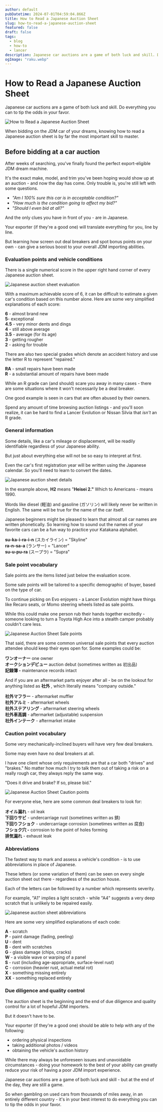 ```yaml
---
author: default
pubDatetime: 2024-07-01T04:59:04.866Z
title: How to Read a Japanese Auction Sheet
slug: how-to-read-a-japanese-auction-sheet
featured: false
draft: false
tags:
  - blog
  - how-to
  - lancer
description: Japanese car auctions are a game of both luck and skill. Do everything you can to tip the odds in your favor.
ogImage: "raku.webp"
---
```

How to Read a Japanese Auction Sheet
====================================

Japanese car auctions are a game of both luck and skill. Do everything you can to tip the odds in your favor.

![How to Read a Japanese Auction Sheet](./raku.webp)

When bidding on the JDM car of your dreams, knowing how to read a Japanese auction sheet is by far the most important skill to master.

Before bidding at a car auction
-------------------------------

After weeks of searching, you've finally found the perfect export-eligible JDM dream machine.

It's the exact make, model, and trim you've been hoping would show up at an auction - and now the day has come. Only trouble is, you're still left with some questions.

*   _"Am I 100% sure this car is in acceptable condition?"_
*   _"How much is the condition going to affect my bid?"_
*   _"Should I even bid at all?"_

And the only clues you have in front of you - are in Japanese.

Your exporter (if they're a good one) will translate everything for you, line by line.

But learning how screen out deal breakers and spot bonus points on your own - can give a serious boost to your overall JDM importing abilities.

### Evaluation points and vehicle conditions

There is a single numerical score in the upper right hand corner of every Japanese auction sheet.

![Japanese auction sheet evaluation](https://res.cloudinary.com/indridcold/image/upload/v1725675272/JDM/rhoploxtfczewc0ykj5y.webp)

With a maximum achievable score of 6, it can be difficult to estimate a given car's condition based on this number alone. Here are some very simplified explanations of each score:

**6** - almost brand new  
**5**\- exceptional  
**4.5** - very minor dents and dings  
**4** - still above average  
**3.5** - average (for its age)  
**3** - getting rougher  
**2** - asking for trouble

There are also two special grades which denote an accident history and use the letter R to represent "repaired."

**RA** - small repairs have been made  
**R** \- a substantial amount of repairs have been made

While an R grade can (and should) scare you away in many cases - there are some situations where it won't necessarily be a deal breaker.

One good example is seen in cars that are often abused by their owners.

Spend any amount of time browsing auction listings - and you'll soon realize, it can be hard to find a Lancer Evolution or Nissan Silvia that _isn't_ an R grade.

### General information

Some details, like a car's mileage or displacement, will be readily identifiable regardless of your Japanese ability.

But just about everything else will not be so easy to interpret at first.

Even the car's first registration year will be written using the Japanese calendar. So you'll need to learn to convert the dates.

![Japanese auction sheet details](https://res.cloudinary.com/indridcold/image/upload/v1725675273/JDM/taaiwvdxvalkw4jjmh5c.webp)

In the example above, **H2** means "**Heisei 2."** Which to Americans - means 1990.

Words like diesel (軽油) and gasoline (ガソリン) will likely never be written in English. The same will be true for the name of the car itself.

Japanese beginners might be pleased to learn that almost all car names are written phonetically. So learning how to sound out the names of your favorite cars can be a fun way to practice your Katakana alphabet.

**su-ka-i-ra-i-n** (スカイライン) = "Skyline"  
**ra-n-sa-a** (ランサー) = "Lancer"  
**su-u-pu-ra** (スープラ) = "Supra"

### Sale point vocabulary

Sale points are the items listed just below the evaluation score.

Some sale points will be tailored to a specific demographic of buyer, based on the type of car.

To continue picking on Evo enjoyers - a Lancer Evolution might have things like Recaro seats, or Momo steering wheels listed as sale points.

While this could make one person rub their hands together excitedly - someone looking to turn a Toyota High Ace into a stealth camper probably couldn't care less.

![Japanese Auction Sheet Sale points](https://res.cloudinary.com/indridcold/image/upload/v1725675273/JDM/qu9vwc4sll0jhxyyxpzb.webp)

That said, there are some common universal sale points that every auction attendee should keep their eyes open for. Some examples could be:

**ワンオーナー** one owner  
**オークションデビュー** auction debut (sometimes written as 初出品)  
**記録簿 -** maintenance records intact

And if you are an aftermarket parts enjoyer after all - be on the lookout for anything listed as **社外** , which literally means "company outside."

**社外マフラー** \- aftermarket muffler  
**社外アルミ** \- aftermarket wheels  
**社外ステアリング** \- aftermarket steering wheels  
**社外車高調** - aftermarket (adjustable) suspension  
**社外インテーク** \- aftermarket intake

### Caution point vocabulary

Some very mechanically-inclined buyers will have very few deal breakers.

Some may even have no deal breakers at all.

I have one client whose only requirements are that a car both "drives" and "brakes." No matter how much I try to talk them out of taking a risk on a really rough car, they always reply the same way.

"Does it drive and brake? If so, please bid."

![Japanese Auction Sheet Caution points](https://res.cloudinary.com/indridcold/image/upload/v1725675273/JDM/ntprxi6mrvsugqp5zfbc.webp)

For everyone else, here are some common deal breakers to look for:

**オイル漏れ** \- oil leak  
**下回りサビ** - undercarriage rust (sometimes written as 錆)  
**下回りフショク** \- undercarriage corrosion (sometimes written as 腐食)  
**フショク穴 -** corrosion to the point of holes forming  
**排気漏れ** - exhaust leak

### Abbreviations

The fastest way to mark and assess a vehicle's condition - is to use abbreviations in place of Japanese.

These letters (or some variation of them) can be seen on every single auction sheet out there - regardless of the auction house.

Each of the letters can be followed by a number which represents severity.

For example, "A1" implies a light scratch - while "A4" suggests a very deep scratch that is unlikely to be repaired easily.

![Japanese auction sheet abbreviations](https://res.cloudinary.com/indridcold/image/upload/v1725675273/JDM/x6h1c8tjgibyaggnmlsh.webp)

Here are some very simplified explanations of each code:  
  
**A** - scratch  
**P** - paint damage (fading, peeling)  
**U** - dent  
**B** - dent with scratches  
**G** - glass damage (chips, cracks)  
**W** - a visible wave or warping of a panel  
**S** - rust (including age-appropriate, surface-level rust)  
**C** - corrosion (heavier rust, actual metal rot)  
**X** - something missing entirely  
**XX** - something replaced entirely

### Due diligence and quality control

The auction sheet is the beginning and the end of due diligence and quality control for a lot of hopeful JDM importers.

But it doesn't have to be.

Your exporter (if they're a good one) should be able to help with any of the following:

*   ordering physical inspections
*   taking additional photos / videos
*   obtaining the vehicle's auction history

While there may always be unforeseen issues and unavoidable circumstances - doing your homework to the best of your ability can greatly reduce your risk of having a poor JDM import experience.

Japanese car auctions are a game of both luck and skill - but at the end of the day, they are still a game.

So when gambling on used cars from thousands of miles away, in an entirely different country - it's in your best interest to do everything you can to tip the odds in your favor.